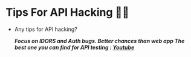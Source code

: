 # Tips For API Hacking 🐱‍💻

- Any tips for API hacking?
 
  ***Focus on IDORS and Auth bugs. Better chances than web app
The best one you can find for API testing :
[Youtube](https://youtu.be/yCUQBc2rY9Y)*** 
